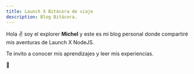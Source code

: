 ```yaml
---
title: Launch X Bitácora de viaje
description: Blog Bitácora.
---
```


Hola ✌️  soy el explorer **Michel** y este es mi blog personal donde compartiré mis aventuras de Launch X NodeJS.

Te invito a conocer mis aprendizajes y leer mis experiencias.

🚀
